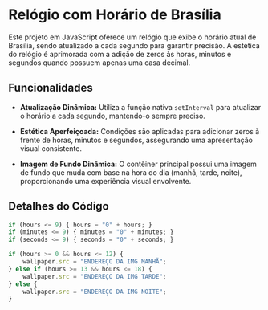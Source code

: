 # Relógio com Horário de Brasília

Este projeto em JavaScript oferece um relógio que exibe o horário atual de Brasília, sendo atualizado a cada segundo para garantir precisão. A estética do relógio é aprimorada com a adição de zeros às horas, minutos e segundos quando possuem apenas uma casa decimal.

## Funcionalidades

- **Atualização Dinâmica:** Utiliza a função nativa `setInterval` para atualizar o horário a cada segundo, mantendo-o sempre preciso.

- **Estética Aperfeiçoada:** Condições são aplicadas para adicionar zeros à frente de horas, minutos e segundos, assegurando uma apresentação visual consistente.

- **Imagem de Fundo Dinâmica:** O contêiner principal possui uma imagem de fundo que muda com base na hora do dia (manhã, tarde, noite), proporcionando uma experiência visual envolvente.

## Detalhes do Código

```javascript
if (hours <= 9) { hours = "0" + hours; }
if (minutes <= 9) { minutes = "0" + minutes; }
if (seconds <= 9) { seconds = "0" + seconds; }
```

```javascript
if (hours >= 0 && hours <= 12) {
    wallpaper.src = "ENDEREÇO DA IMG MANHÃ";
} else if (hours >= 13 && hours <= 18) {
    wallpaper.src = "ENDEREÇO DA IMG TARDE";
} else {
    wallpaper.src = "ENDEREÇO DA IMG NOITE";
}
```
